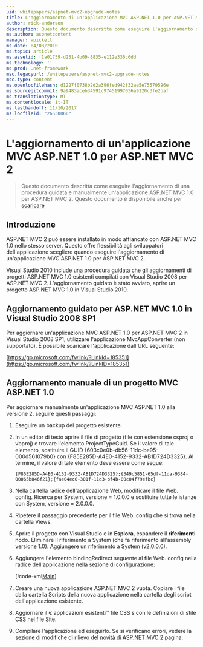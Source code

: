 ```yaml
---
uid: whitepapers/aspnet-mvc2-upgrade-notes
title: L'aggiornamento di un'applicazione MVC ASP.NET 1.0 per ASP.NET MVC 2 | Documenti Microsoft
author: rick-anderson
description: Questo documento descritta come eseguire l'aggiornamento di una procedura guidata e manualmente un'applicazione ASP.NET MVC 1.0 per ASP.NET MVC 2. Questo documento è disponibile anche per d...
ms.author: aspnetcontent
manager: wpickett
ms.date: 04/08/2010
ms.topic: article
ms.assetid: f1a01759-d251-4b09-8835-e112e336c6dd
ms.technology: ''
ms.prod: .net-framework
msc.legacyurl: /whitepapers/aspnet-mvc2-upgrade-notes
msc.type: content
ms.openlocfilehash: d1227f0738b2d2a396fed942f32ae5e75579596e
ms.sourcegitcommit: 9a9483aceb34591c97451997036a9120c3fe2baf
ms.translationtype: MT
ms.contentlocale: it-IT
ms.lasthandoff: 11/10/2017
ms.locfileid: "26530060"
---
```

<a name="upgrading-an-aspnet-mvc-10-application-to-aspnet-mvc-2"></a>L'aggiornamento di un'applicazione MVC ASP.NET 1.0 per ASP.NET MVC 2
====================
> Questo documento descritta come eseguire l'aggiornamento di una procedura guidata e manualmente un'applicazione ASP.NET MVC 1.0 per ASP.NET MVC 2. Questo documento è disponibile anche per [scaricare](https://download.microsoft.com/download/F/1/6/F16F9AF9-8EF4-4845-BC97-639791D5699C/MVC2-Upgrade-Notes.pdf)


## <a name="introduction"></a>Introduzione

ASP.NET MVC 2 può essere installato in modo affiancato con ASP.NET MVC 1.0 nello stesso server. Questo offre flessibilità agli sviluppatori dell'applicazione scegliere quando eseguire l'aggiornamento di un'applicazione MVC ASP.NET 1.0 per ASP.NET MVC 2.

Visual Studio 2010 include una procedura guidata che gli aggiornamenti di progetti ASP.NET MVC 1.0 esistenti compilati con Visual Studio 2008 per ASP.NET MVC 2. L'aggiornamento guidato è stato avviato, aprire un progetto ASP.NET MVC 1.0 in Visual Studio 2010.

## <a name="upgrade-wizard-for-aspnet-mvc-10-on-visual-studio-2008-sp1"></a>Aggiornamento guidato per ASP.NET MVC 1.0 in Visual Studio 2008 SP1

Per aggiornare un'applicazione MVC ASP.NET 1.0 per ASP.NET MVC 2 in Visual Studio 2008 SP1, utilizzare l'applicazione MvcAppConverter (non supportato). È possibile scaricare l'applicazione dall'URL seguente:

[https://go.microsoft.com/fwlink/?LinkId=185351](https://go.microsoft.com/fwlink/?LinkID=185351)

## <a name="manually-upgrading-an-aspnet-mvc-10-project"></a>Aggiornamento manuale di un progetto MVC ASP.NET 1.0

Per aggiornare manualmente un'applicazione MVC ASP.NET 1.0 alla versione 2, seguire questi passaggi:

1. Eseguire un backup del progetto esistente.
2. In un editor di testo aprire il file di progetto (file con estensione csproj o vbproj) e trovare l'elemento ProjectTypeGuid. Se il valore di tale elemento, sostituire il GUID {603c0e0b-db56-11dc-be95-000d561079b0} con {F85E285D-A4E0-4152-9332-AB1D724D3325}. Al termine, il valore di tale elemento deve essere come segue: 

    `{F85E285D-A4E0-4152-9332-AB1D724D3325};{349c5851-65df-11da-9384-00065b846f21};{fae04ec0-301f-11d3-bf4b-00c04f79efbc}`
3. Nella cartella radice dell'applicazione Web, modificare il file Web. config. Ricerca per System, versione = 1.0.0.0 e sostituire tutte le istanze con System, versione = 2.0.0.0.
4. Ripetere il passaggio precedente per il file Web. config che si trova nella cartella Views.
5. Aprire il progetto con Visual Studio e in **Esplora**, espandere il **riferimenti** nodo. Eliminare il riferimento a System (che fa riferimento all'assembly versione 1.0). Aggiungere un riferimento a System (v2.0.0.0).
6. Aggiungere l'elemento bindingRedirect seguente al file Web. config nella radice dell'applicazione nella sezione di configurazione:   

    [!code-xml[Main](aspnet-mvc2-upgrade-notes/samples/sample1.xml)]
7. Creare una nuova applicazione ASP.NET MVC 2 vuota. Copiare i file dalla cartella Scripts della nuova applicazione nella cartella degli script dell'applicazione esistente.
8. Aggiornare il € applicazioni esistenti™ file CSS s con le definizioni di stile CSS nel file Site.
9. Compilare l'applicazione ed eseguirlo. Se si verificano errori, vedere la sezione di modifiche di rilievo del [novità di ASP.NET MVC 2](https://go.microsoft.com/fwlink/?LinkID=185038) pagina.
